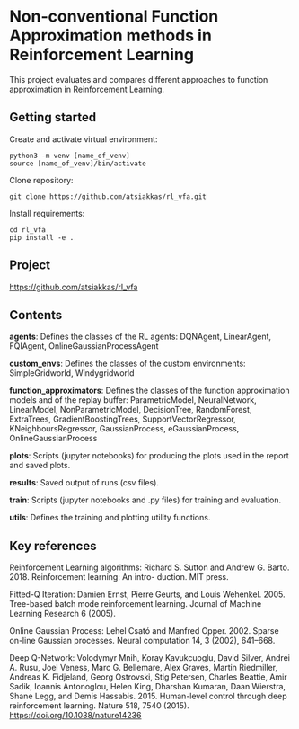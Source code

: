 # Non-conventional Function Approximation methods in Reinforcement Learning

This project evaluates and compares different approaches to function approximation in Reinforcement Learning.


## Getting started

Create and activate virtual environment:
```
python3 -m venv [name_of_venv]
source [name_of_venv]/bin/activate
```

Clone repository:
```
git clone https://github.com/atsiakkas/rl_vfa.git
```

Install requirements:
```
cd rl_vfa
pip install -e .
```


## Project

https://github.com/atsiakkas/rl_vfa



## Contents

**agents**: Defines the classes of the RL agents: DQNAgent, LinearAgent, FQIAgent, OnlineGaussianProcessAgent

**custom_envs**: Defines the classes of the custom environments: SimpleGridworld, Windygridworld

**function_approximators**: Defines the classes of the function approximation models and of the replay buffer: ParametricModel, NeuralNetwork, LinearModel, NonParametricModel, DecisionTree, RandomForest, ExtraTrees, GradientBoostingTrees, SupportVectorRegressor, KNeighboursRegressor, GaussianProcess, eGaussianProcess, OnlineGaussianProcess

**plots**: Scripts (jupyter notebooks) for producing the plots used in the report and saved plots.

**results**: Saved output of runs (csv files).

**train**: Scripts (jupyter notebooks and .py files) for training and evaluation.

**utils**: Defines the training and plotting utility functions.


## Key references

Reinforcement Learning algorithms: Richard S. Sutton and Andrew G. Barto. 2018. Reinforcement learning: An intro-
duction. MIT press.

Fitted-Q Iteration: Damien Ernst, Pierre Geurts, and Louis Wehenkel. 2005. Tree-based batch mode
reinforcement learning. Journal of Machine Learning Research 6 (2005).

Online Gaussian Process: Lehel Csató and Manfred Opper. 2002. Sparse on-line Gaussian processes. Neural
computation 14, 3 (2002), 641–668.

Deep Q-Network: Volodymyr Mnih, Koray Kavukcuoglu, David Silver, Andrei A. Rusu, Joel Veness,
Marc G. Bellemare, Alex Graves, Martin Riedmiller, Andreas K. Fidjeland, Georg
Ostrovski, Stig Petersen, Charles Beattie, Amir Sadik, Ioannis Antonoglou, Helen
King, Dharshan Kumaran, Daan Wierstra, Shane Legg, and Demis Hassabis. 2015.
Human-level control through deep reinforcement learning. Nature 518, 7540
(2015). https://doi.org/10.1038/nature14236
